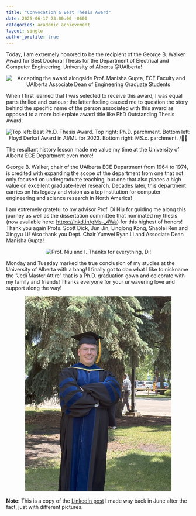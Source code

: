 ```yaml
---
title: "Convocation & Best Thesis Award"
date: 2025-06-17 23:00:00 -0600
categories: academic achievement
layout: single
author_profile: true
---
```


Today, I am extremely honored to be the recipient of the George B. Walker Award for Best Doctoral Thesis for the Department of Electrical and Computer Engineering, University of Alberta @UAlberta!

<p align="center">
    <img src="/images/ece_award.png" alt="Accepting the award alongside Prof. Manisha Gupta, ECE Faculty and UAlberta Associate Dean of Engineering Graduate Students" width="400" />
</p>

When I first learned that I was selected to receive this award, I was equal parts thrilled and curious; the latter feeling caused me to question the story behind the specific name of the person associated with this award as opposed to a more boilerplate award title like PhD Outstanding Thesis Award.

<p align="center">
    <img src="/images/degree_wall_flex.png" alt="Top left: Best Ph.D. Thesis Award. Top right: Ph.D. parchment. Bottom left: Floyd Derkat Award in AI/ML for 2023. Bottom right: MS.c. parchment. /💪🏻" width="400" />
</p>

The resultant history lesson made me value my time at the University of Alberta ECE Department even more! 

George B. Walker, chair of the UAlberta ECE Department from 1964 to 1974, is credited with expanding the scope of the department from one that not only focused on undergraduate teaching, but one that also places a high value on excellent graduate-level research. Decades later, this department carries on his legacy and vision as a top institution for computer engineering and science research in North America! 

I am extremely grateful to my advisor Prof. Di Niu for guiding me along this journey as well as the dissertation committee that nominated my thesis (now available here: https://lnkd.in/gMs-_4Wa) for this highest of honors! Thank you again Profs. Scott Dick, Jun Jin, Linglong Kong, Shaolei Ren and Xingyu Li! Also thank you Dept. Chair Yunwei Ryan Li and Associate Dean Manisha Gupta! 

<p align="center">
    <img src="/images/di_and_i.png" alt="Prof. Niu and I. Thanks for everything, Di!" width="400" />
</p>

Monday and Tuesday marked the true conclusion of my studies at the University of Alberta with a bang! I finally got to don what I like to nickname the "Jedi Master Attire" that is a Ph.D. graduation gown and celebrate with my family and friends! Thanks everyone for your unwavering love and support along the way!

<p align="center">
    <img src="/images/jedi_master_mills.jpeg" alt="Ph.D. Cap'n Gown!" width="400" />
</p>

**Note:** This is a copy of the [LinkedIn post](https://www.linkedin.com/posts/kgmills_today-i-am-extremely-honored-to-be-the-recipient-activity-7340976113264836608-aGlr/?utm_source=share&utm_medium=member_desktop&rcm=ACoAAB8vwT0BxUvELhKw3qS9h5i_NJ3R4dt-2Xg) I made way back in June after the fact, just with different pictures. 
